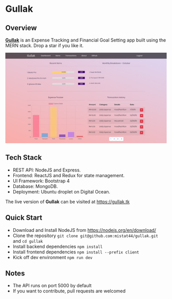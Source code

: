 # Gullak 

## Overview
[__Gullak__](https://gullak.tk) is an Expense Tracking and Financial Goal Setting app built using the MERN stack. Drop a star if you like it. 

![](https://github.com/mistat44/gullak/blob/master/client/src/components/layout/images/read%20me.png)

## Tech Stack
- REST API: NodeJS and Express. 
- Frontend: ReactJS and Redux for state management.
- UI Framework: Bootstrap 4
- Database: MongoDB.
- Deployment: Ubuntu droplet on Digital Ocean. 

The live version of __Gullak__ can be visited at https://gullak.tk

## Quick Start
* Download and Install NodeJS from https://nodejs.org/en/download/
* Clone the repository `git clone git@github.com:mistat44/gullak.git` and `cd gullak`
* Install backend dependencies `npm install`
* Install frontend dependencies `npm install --prefix client`
* Kick off dev environment `npm run dev`

## Notes
* The API runs on port 5000 by default
* If you want to contribute, pull requests are welcomed
